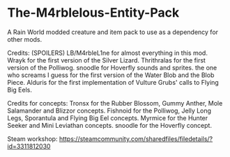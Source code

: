 # The-M4rblelous-Entity-Pack
A Rain World modded creature and item pack to use as a dependency for other mods.

Credits: (SPOILERS)
LB/M4rbleL1ne for almost everything in this mod.
Wrayk for the first version of the Silver Lizard.
Thrithralas for the first version of the Polliwog.
snoodle for Hoverfly sounds and sprites.
the one who screams I guess for the first version of the Water Blob and the Blob Piece.
Alduris for the first implementation of Vulture Grubs' calls to Flying Big Eels.

Credits for concepts:
Tronsx for the Rubber Blossom, Gummy Anther, Mole Salamander and Blizzor concepts.
Fishnoid for the Polliwog, Jelly Long Legs, Sporantula and Flying Big Eel concepts.
Myrmice for the Hunter Seeker and Mini Leviathan concepts.
snoodle for the Hoverfly concept.


Steam workshop: https://steamcommunity.com/sharedfiles/filedetails/?id=3311812030
